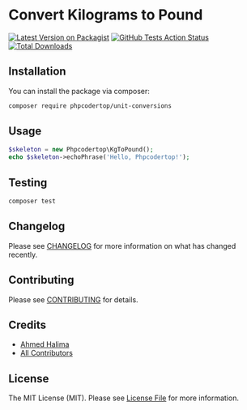 # Convert Kilograms to Pound

[![Latest Version on Packagist](https://img.shields.io/packagist/v/phpcodertop/unit-conversions.svg?style=flat-square)](https://packagist.org/packages/phpcodertop/unit-conversions)
[![GitHub Tests Action Status](https://img.shields.io/github/workflow/status/phpcodertop/unit-conversions/run-tests?label=tests)](https://github.com/phpcodertop/unit-conversions/actions?query=workflow%3Arun-tests+branch%3Amaster)
[![Total Downloads](https://img.shields.io/packagist/dt/phpcodertop/unit-conversions.svg?style=flat-square)](https://packagist.org/packages/phpcodertop/unit-conversions)


## Installation

You can install the package via composer:

```bash
composer require phpcodertop/unit-conversions
```

## Usage

``` php
$skeleton = new Phpcodertop\KgToPound();
echo $skeleton->echoPhrase('Hello, Phpcodertop!');
```

## Testing

``` bash
composer test
```

## Changelog

Please see [CHANGELOG](CHANGELOG.md) for more information on what has changed recently.

## Contributing

Please see [CONTRIBUTING](.github/CONTRIBUTING.md) for details.

## Credits

- [Ahmed Halima](https://github.com/phpcodertop)
- [All Contributors](../../contributors)

## License

The MIT License (MIT). Please see [License File](LICENSE.md) for more information.
